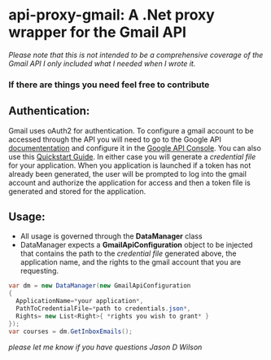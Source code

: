 # api-proxy-gmail:  A .Net proxy wrapper for the Gmail API

*Please note that this is not intended to be a comprehensive coverage of the Gmail API
I only included what I needed when I wrote it.*

### If there are things you need feel free to contribute

## Authentication: ##
Gmail uses oAuth2 for authentication.  To configure a gmail account to be accessed through the API you will need to go to the Google API [documententation](https://developers.google.com/gmail/api/auth/about-auth) and configure it in the [Google API Console](https://developers.google.com/identity).  You can also use this [Quickstart Guide](https://developers.google.com/gmail/api/quickstart/dotnet).  In either case you will generate a *credential file* for your application.  When you application is launched if a token has not already been generated, the user will be prompted to log into the gmail account and authorize the application for access and then a token file is generated and stored for the application.

## Usage: ##
- All usage is governed through the **DataManager** class
- DataManager expects a **GmailApiConfiguration** object to be injected that contains the path to the *credential file* generated above, the application name, and the rights to the gmail account that you are requesting.

```csharp
var dm = new DataManager(new GmailApiConfiguration
{ 
  ApplicationName=*your application*, 
  PathToCredentialFile=*path to credentials.json*,
  Rights= new List<Right>{ *rights you wish to grant* }
});
var courses = dm.GetInboxEmails();
```

*please let me know if you have questions
Jason D Wilson*
